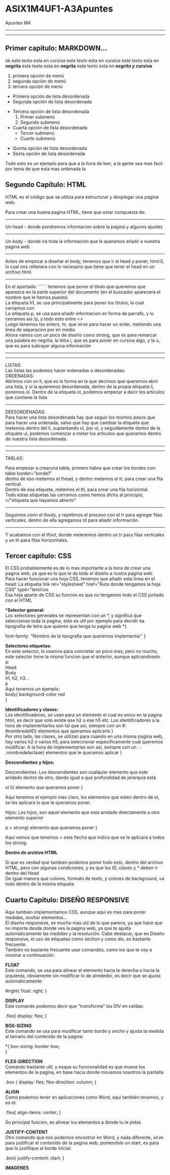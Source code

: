 # ASIX1M4UF1-A3Apuntes
Apuntes M4

<hr>
<hr>

## Primer capitulo: MARKDOWN...
ok
este texto esta en *cursiva*
este texto esta en _cursiva_
este texto esta en **negrita**
este texto esta en __negrita__
este texto esta en **_negrita y cursiva_**
1. primera opción de menú
2. segunda opción de menú
3. tercera opción de menú

* Primera opción de lista desordenada
* Segunda opción de lista desordenada
- Tercera opción de lista desordenada
    1. Primer submenú
    2. Segundo submenú
- Cuarta opción de lista desordenada
    * Tercer submenú
    * Cuarto submenú
+ Quinta opción de lista desordenada
+ Sexta opción de lista desordenada

Todo esto es un ejemplo para que a la hora de leer, a la gente sea mas facil por tema de que esta mas ordenada la 

## Segundo Capítulo: HTML

HTML es el código que se utiliza para estructurar y desplegar una página web.

Para crear una buena pagina HTML, tiene que estar compuesta de:
<hr>
Un head - donde pondremos informacion sobre la pagina y algunos ajustes
<hr>
Un body - donde irá toda la información que le queramos añadir a nuestra pagina web
<hr>
Antes de empezar a diseñar el body, tenemos que ir al head y poner, html:5, lo cual nos rellenara con lo necesario que tiene que tener el head en un archivo html.
<hr>
En el apartado: ```<title>Documen</title>``` tenemos que poner el titulo que queremos que aparezca en la parte superior del documento (en el buscador aparecerá el nombre que le hemos puesto)
<br>
La etiqueta h1, se usa principalmente para poner los titulos, la cual cerramos con </h1>
<br>
La wtiqueta p, se usa para añadir informacion en forma de parrafo, y lo cerramos asi /p, y todo esto entre <>
<br>
Luego tenemos los enters, hr, que sirve para hacer un enter, metiendo una linea de separacion por en medio
<br>
Ahora vamos con un poco de diseño como strong, que es para remarcar una palabra en negrita, la letra i, que es para poner en cursiva algo, y la u, que es para subrayar alguna información
<hr>
<hr>
LISTAS:
<br>
Las listas las podemos hacer ordenadas o desordenadas:
<br>
ORDENADAS:
<br>
Abrimos con un li, que es la forma en la que decimos que queremos abrir una lista, y si la quieremos desordenada, dentro de la propia etiqueta li, ponemos ol. Dentro de la etiqueta ol, podemos empezar a decir los articulos que contiene la lista
<hr>
DEESORDENADAS:
<br>
Para hacer una lista desordenada hay que seguir los mismos pasos que para hacer una ordenada, salvo que hay que cambiar la etiqueta que metemos dentro del li, suplantando ol, por ul, y seguidamente dentro de la etiqueta ul, podemos comenzar a meter los articulos que queramos dentro de nuestra lista desordenada.
<hr>
<hr>
TABLAS:
<br>

Para empezar a crearuna tabla, primero habra que crear los bordes con: table border="borde1"
<br>
dentro de eso metemos el thead, y dentro metemos el tr, para crear una fila vertical.
<br>
Dentro de esa etiqueta, metemos el th, para crear una fila horizontal.
<br>
Todo estas etiquetas las cerramos como hemos dicho al principio, </"etiqueta que hayamos abierto"
<hr>
Seguimos conn el tbody, y repetimos el proceso con el tr para agregar filas verticales, dentro de ella agregamos td para añadir información.
<hr>
Y acabamos con el tfoot, donde meteremos dentro un tr para filas verticales y un th para filas horizontales.

  
## Tercer capítulo: CSS

El CSS probablemente es de lo mas importante a la hora de crear una pagina web, ya que es lo que le da todo el diseño a nustra pagina web.
<br>
Para hacer funcionar una hoja CSS, tenemos que añadir esta linea en el head: La etiqueta link rel="stylesheet" href="Ruta donde tengamos la hoja CSS" type="text/css
<br>
Esa hoja aparte de CSS su funcion es que no tengamos todo el CSS juntado con el HTML
<br>

***Selector general:**
<br>
Los selectores generales se representan con un *, y significa que seleccionas toda la pagina, esto es util por ejemplo para decidir ka tipografia de letra que quieres que tenga tu pagina web
*{

   font-family: "Nombre de la tipografia que queremos implementar"
}
<br>

**Selectores etiquetas:**
<br>
En este selector, lo usamos para concretar un poco mas, pero no mucho, este selector tiene la misma funcion que el anterior, aunque aplicandoselo a:
<br>
Head
<br>
Body
<br>
h1, h2, h3...
<br>
p
<br>
Aqui tenemos un ejemplo:
<br>
body{
    background-color red    
}
<br>

**Identificadores y clases:**
<br>
Los identificadores, se usan para un elemento el cual es unico en la pagina html, es decir que solo existe ese h2 o ese h5 etc. Los identificadores a la hora de implementarlos son tal que asi, siempre con un #:
<br>
#nombredelID{
    elementos que queramos aplicarle
}
<br>
Por otro lado, las clases, se utilizan para cuando en una misma pagina web, hay varios h2 o varios h5, para seleccionar especificamente cual queremos modificar. A la hora de implementarlas son así, siempre con un . :
<br>
.nombredelaclase{
    elementos que le queramos aplicar
}

**Descendientes y hijos:**

Descendientes: Los descendientes son cualquier elemento que este anidado dentro de otro, dando igual a que profundidad de jerarquía está


ol li{
    elemento que queramos poner
}


Aquí tenemos el ejemplo mas claro, los elementos que esten dentro de ol, se les aplicará lo que le queramos poner.

Hijos: Los hijos, son aquel elemento que esta anidado directamente a otro elemento superior


p > strong{
    elemento que queramos poner
}

Aqui vemos que tenemos > esta flecha que indica que se le aplicará a todos los strong.

**Dentro de archivo HTML**

Si que es verdad que tambien podemos poner todo esto, dentro del archivo HTML, pero con algunas condiciones, y es que los ID, clases y * deben ir dentro del Head 
<br>
De igual manera que colores, formato de texto, y colores de background, va todo dentro de la misma etiqueta


## Cuarto Capitulo: DISEÑO RESPONSIVE

Aqui tambien implementamos CSS, aunque aqui es mas para poner medidas, ocultar elementos...
<br>
El diseño responsive, es mucho mas util de lo que parece, ya que hace que no importe desde donde ves la pagina web, ya que te ajusta automaticamente las medidas y la resolución. Cabe destacar, que en Diseño responsive, el uso de etiquetas como section y como div, es bastante frecuente.
<br>
También es bastante frecuente usar comandos, como los que te voy a mostrar a continuación:

**FLOAT**
<br>
Este comando, se usa para alinear el elemento hacia la derecha o hacia la izquierda, obviamente sin modificar lo de alrededor, es decir que se ajusta automaticamente:

#right{
    float: right;
}

**DISPLAY**
<br>
Este comando podemos decir que "transforma" los DIV en celdas:

.flex{
    display: flex;
}

**BOX-SIZING**
<br>
Este comando se usa para modificar tanto borde y ancho y ajusta la medida al tamaño del contenido de la pagina:

*{
    box-sizing: border-box;     
}

**FLEX-DIRECTION**
<br>
Comando bastante util, y esque su funcionalidad es que mueve los elementos de la pagina, en base hacia donde movamos nosotros la pantalla

.box {
  display: flex;
  flex-direction: column;
}

**ALIGN**
<br>
Como podemos tener en aplicaciones como Word, aqui también tenemos, y es el:

.flex{
    align-items: center;
}

Su principal funcion, es alinear los elementos a donde tu le pidas

**JUSTIFY-CONTENT**
<br>
Otro comando que nos podemos encontrar en Word, y nada diferente, sirve para justificar el contenido de la pagina web, poniendole un start, es para que lo justifique al borde inicial:

.box{
    justify-content: start;
}

**IMAGENES**
